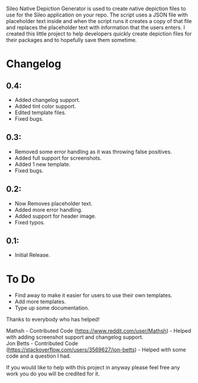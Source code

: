 Sileo Native Depiction Generator is used to create native depiction files to use for the Sileo application on your repo. The script uses a JSON file with placeholder text inside and when the script runs it creates a copy of that file and replaces the placeholder text with information that the users enters. I created this little project to help developers quickly create depiction files for their packages and to hopefully save them sometime.

# Changelog
## 0.4:
 - Added changelog support.
 - Added tint color support.
 - Edited template files.
 - Fixed bugs.
## 0.3:
 - Removed some error handling as it was throwing false positives.
 - Added full support for screenshots.
 - Added 1 new template.
 - Fixed bugs.
## 0.2:
 - Now Removes placeholder text.
 - Added more error handling.
 - Added support for header image.
 - Fixed typos.
## 0.1:
 - Initial Release.


# To Do
 - Find away to make it easier for users to use their own templates.
 - Add more templates.
 - Type up some documentation.
  
Thanks to everybody who has helped!

Mathsh - Contributed Code (https://www.reddit.com/user/Mathsh) - Helped with adding screenshot support and changelog support.  
Jon Betts - Contributed Code (https://stackoverflow.com/users/3569627/jon-betts) - Helped with some code and a question I had.  
  
If you would like to help with this project in anyway please feel free any work you do you will be credited for it.